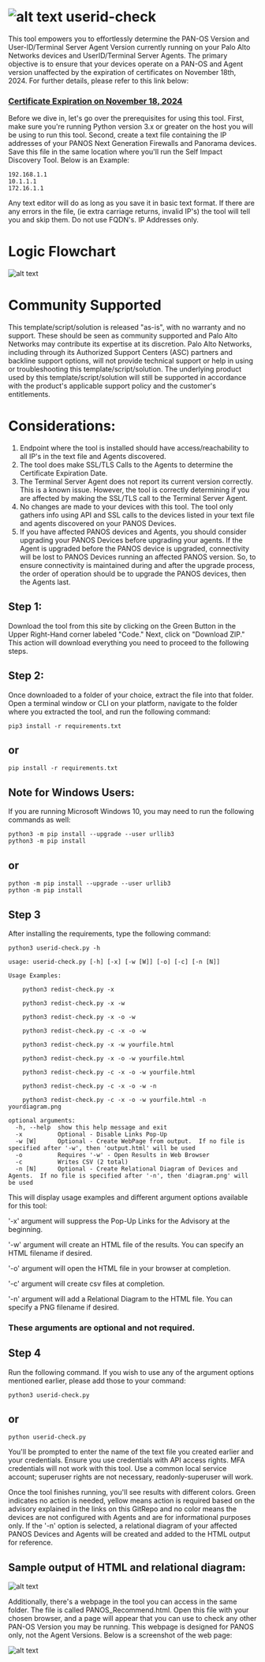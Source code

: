 # ![alt text](https://github.com/PaloAltoNetworks/userid-check/blob/main/palo.ico?raw=true) userid-check

This tool empowers you to effortlessly determine the PAN-OS Version and User-ID/Terminal Server Agent Version currently running on your Palo Alto Networks devices and UserID/Terminal Server Agents. The primary objective is to ensure that your devices operate on a PAN-OS and Agent version unaffected by the expiration of certificates on November 18th, 2024.  For further details, please refer to this link below:

### [Certificate Expiration on November 18, 2024](https://live.paloaltonetworks.com/t5/customer-advisories/update-to-additional-pan-os-certificate-expirations-and-new/ta-p/572158)

Before we dive in, let's go over the prerequisites for using this tool. First, make sure you're running Python version 3.x or greater on the host you will be using to run this tool. Second, create a text file containing the IP addresses of your PANOS Next Generation Firewalls and Panorama devices. Save this file in the same location where you'll run the Self Impact Discovery Tool.  Below is an Example:

```
192.168.1.1
10.1.1.1
172.16.1.1
```
Any text editor will do as long as you save it in basic text format.  If there are any errors in the file, (ie extra carriage returns, invalid IP's) the tool will tell you and skip them.  Do not use FQDN's.  IP Addresses only.

# Logic Flowchart

![alt text](https://github.com/PaloAltoNetworks/userid-check/blob/main/flowchart.png?raw=true)

# Community Supported

This template/script/solution is released "as-is", with no warranty and no support. These should be seen as community supported and Palo Alto Networks may contribute its expertise at its discretion. Palo Alto Networks, including through its Authorized Support Centers (ASC) partners and backline support options, will not provide technical support or help in using or troubleshooting this template/script/solution. The underlying product used by this template/script/solution will still be supported in accordance with the product's applicable support policy and the customer's entitlements.

# Considerations:

1.  Endpoint where the tool is installed should have access/reachability to all IP's in the text file and Agents discovered.
2.  The tool does make SSL/TLS Calls to the Agents to determine the Certificate Expiration Date.
3.  The Terminal Server Agent does not report its current version correctly.  This is a known issue.  However, the tool is correctly determining if you are affected by making the SSL/TLS call to the Terminal Server Agent.
4.  No changes are made to your devices with this tool.  The tool only gathers info using API and SSL calls to the devices listed in your text file and agents discovered on your PANOS Devices.
5.  If you have affected PANOS devices and Agents, you should consider upgrading your PANOS Devices before upgrading your agents.  If the Agent is upgraded before the PANOS device is upgraded, connectivity will be lost to PANOS Devices running an affected PANOS version.  So, to ensure connectivity is maintained during and after the upgrade process, the order of operation should be to upgrade the PANOS devices, then the Agents last.


## Step 1:

Download the tool from this site by clicking on the Green Button in the Upper Right-Hand corner labeled "Code." Next, click on "Download ZIP." This action will download everything you need to proceed to the following steps.

## Step 2:

Once downloaded to a folder of your choice, extract the file into that folder. Open a terminal window or CLI on your platform, navigate to the folder where you extracted the tool, and run the following command:

```console
pip3 install -r requirements.txt
```
## or

```console
pip install -r requirements.txt
```

## Note for Windows Users:

If you are running Microsoft Windows 10, you may need to run the following commands as well:

```console
python3 -m pip install --upgrade --user urllib3
python3 -m pip install
```
## or
```console
python -m pip install --upgrade --user urllib3
python -m pip install
```
## Step 3

After installing the requirements, type the following command:
```console
python3 userid-check.py -h

usage: userid-check.py [-h] [-x] [-w [W]] [-o] [-c] [-n [N]]

Usage Examples:

	python3 redist-check.py -x

	python3 redist-check.py -x -w

	python3 redist-check.py -x -o -w

	python3 redist-check.py -c -x -o -w

	python3 redist-check.py -x -w yourfile.html

	python3 redist-check.py -x -o -w yourfile.html

	python3 redist-check.py -c -x -o -w yourfile.html

	python3 redist-check.py -c -x -o -w -n

	python3 redist-check.py -c -x -o -w yourfile.html -n yourdiagram.png

optional arguments:
  -h, --help  show this help message and exit
  -x          Optional - Disable Links Pop-Up
  -w [W]      Optional - Create WebPage from output.  If no file is specified after '-w', then 'output.html' will be used
  -o          Requires '-w' - Open Results in Web Browser
  -c          Writes CSV (2 total)
  -n [N]      Optional - Create Relational Diagram of Devices and Agents.  If no file is specified after '-n', then 'diagram.png' will be used

```

This will display usage examples and different argument options available for this tool:

'-x' argument will suppress the Pop-Up Links for the Advisory at the beginning.

'-w' argument will create an HTML file of the results.  You can specify an HTML filename if desired.

'-o' argument will open the HTML file in your browser at completion.

'-c' argument will create csv files at completion.

'-n' argument will add a Relational Diagram to the HTML file.  You can specify a PNG filename if desired.

### These arguments are optional and not required.

## Step 4

Run the following command. If you wish to use any of the argument options mentioned earlier, please add those to your command:

```
python3 userid-check.py
```
## or
```
python userid-check.py
```
You'll be prompted to enter the name of the text file you created earlier and your credentials. Ensure you use credentials with API access rights. MFA credentials will not work with this tool. Use a common local service account; superuser rights are not necessary, readonly-superuser will work.

Once the tool finishes running, you'll see results with different colors. Green indicates no action is needed, yellow means action is required based on the advisory explained in the links on this GitRepo and no color means the devices are not configured with Agents and are for informational purposes only.  If the '-n' option is selected, a relational diagram of your affected PANOS Devices and Agents will be created and added to the HTML output for reference.  

## Sample output of HTML and relational diagram:

![alt text](https://github.com/PaloAltoNetworks/userid-check/blob/main/example.png?raw=true)


Additionally, there's a webpage in the tool you can access in the same folder. The file is called PANOS_Recommend.html. Open this file with your chosen browser, and a page will appear that you can use to check any other PAN-OS Version you may be running. This webpage is designed for PANOS only, not the Agent Versions.  Below is a screenshot of the web page:


![alt text](https://github.com/PaloAltoNetworks/userid-check/blob/main/webpage_example.png?raw=true)
